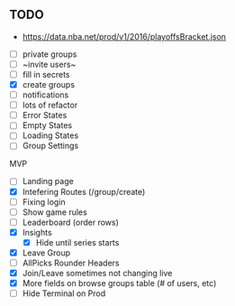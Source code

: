 ## TODO
- https://data.nba.net/prod/v1/2016/playoffsBracket.json
- [ ] private groups
- [ ] ~invite users~
- [ ] fill in secrets
- [X] create groups
- [ ] notifications
- [ ] lots of refactor
- [ ] Error States
- [ ] Empty States
- [ ] Loading States
- [ ] Group Settings

MVP
- [ ] Landing page
- [X] Intefering Routes (/group/create)
- [ ] Fixing login
- [ ] Show game rules
- [ ] Leaderboard (order rows)
- [X] Insights
  - [X] Hide until series starts
- [X] Leave Group
- [ ] AllPicks Rounder Headers
- [X] Join/Leave sometimes not changing live
- [X] More fields on browse groups table (# of users, etc)
- [ ] Hide Terminal on Prod